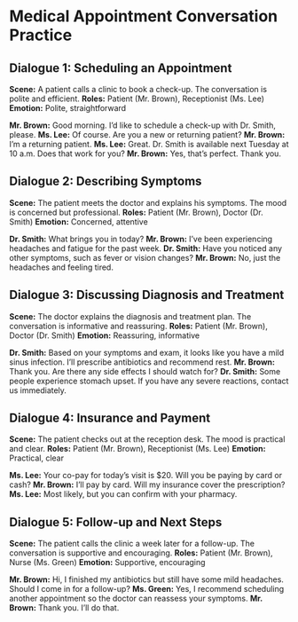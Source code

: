 # Medical Appointment Conversation Practice

## Dialogue 1: Scheduling an Appointment
**Scene:** A patient calls a clinic to book a check-up. The conversation is polite and efficient.
**Roles:** Patient (Mr. Brown), Receptionist (Ms. Lee)
**Emotion:** Polite, straightforward

**Mr. Brown:** Good morning. I’d like to schedule a check-up with Dr. Smith, please.
**Ms. Lee:** Of course. Are you a new or returning patient?
**Mr. Brown:** I’m a returning patient.
**Ms. Lee:** Great. Dr. Smith is available next Tuesday at 10 a.m. Does that work for you?
**Mr. Brown:** Yes, that’s perfect. Thank you.

## Dialogue 2: Describing Symptoms
**Scene:** The patient meets the doctor and explains his symptoms. The mood is concerned but professional.
**Roles:** Patient (Mr. Brown), Doctor (Dr. Smith)
**Emotion:** Concerned, attentive

**Dr. Smith:** What brings you in today?
**Mr. Brown:** I’ve been experiencing headaches and fatigue for the past week.
**Dr. Smith:** Have you noticed any other symptoms, such as fever or vision changes?
**Mr. Brown:** No, just the headaches and feeling tired.

## Dialogue 3: Discussing Diagnosis and Treatment
**Scene:** The doctor explains the diagnosis and treatment plan. The conversation is informative and reassuring.
**Roles:** Patient (Mr. Brown), Doctor (Dr. Smith)
**Emotion:** Reassuring, informative

**Dr. Smith:** Based on your symptoms and exam, it looks like you have a mild sinus infection. I’ll prescribe antibiotics and recommend rest.
**Mr. Brown:** Thank you. Are there any side effects I should watch for?
**Dr. Smith:** Some people experience stomach upset. If you have any severe reactions, contact us immediately.

## Dialogue 4: Insurance and Payment
**Scene:** The patient checks out at the reception desk. The mood is practical and clear.
**Roles:** Patient (Mr. Brown), Receptionist (Ms. Lee)
**Emotion:** Practical, clear

**Ms. Lee:** Your co-pay for today’s visit is $20. Will you be paying by card or cash?
**Mr. Brown:** I’ll pay by card. Will my insurance cover the prescription?
**Ms. Lee:** Most likely, but you can confirm with your pharmacy.

## Dialogue 5: Follow-up and Next Steps
**Scene:** The patient calls the clinic a week later for a follow-up. The conversation is supportive and encouraging.
**Roles:** Patient (Mr. Brown), Nurse (Ms. Green)
**Emotion:** Supportive, encouraging

**Mr. Brown:** Hi, I finished my antibiotics but still have some mild headaches. Should I come in for a follow-up?
**Ms. Green:** Yes, I recommend scheduling another appointment so the doctor can reassess your symptoms.
**Mr. Brown:** Thank you. I’ll do that.
